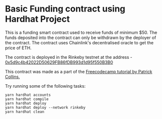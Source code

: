 # Basic Funding contract using Hardhat Project
 
 This is a funding smart contract used to receive funds of minimum $50. The funds deposited into the contract can only be withdrawn by the deployer of the contract. The contract uses Chainlink's decentralised oracle to get the price of ETH.
 
 The contract is deployed in the Rinkeby testnet at the address - [0x5d9c4b42022D50629FB86fDB993d1d95f550B3B0](https://rinkeby.etherscan.io/address/0x5d9c4b42022D50629FB86fDB993d1d95f550B3B0)

 This contract was made as a part of the [Freecodecamp tutorial by Patrick Collins.](https://www.youtube.com/watch?v=gyMwXuJrbJQ)

Try running some of the following tasks:

```shell
yarn hardhat accounts
yarn hardhat compile
yarn hardhat deploy
yarn hardhat deploy --network rinkeby
yarn hardhat clean

```

